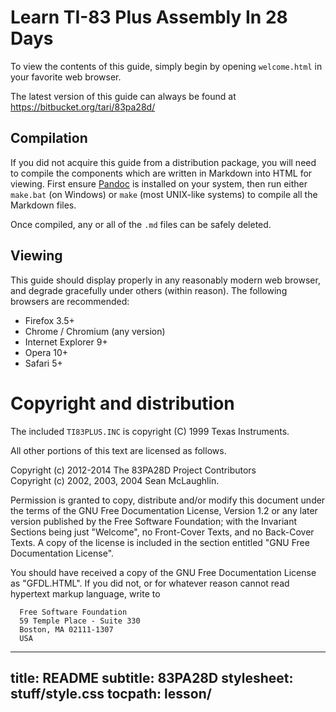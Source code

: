 # Learn TI-83 Plus Assembly In 28 Days

To view the contents of this guide, simply begin by opening `welcome.html`
in your favorite web browser.

The latest version of this guide can always be found at
<https://bitbucket.org/tari/83pa28d/>

## Compilation

If you did not acquire this guide from a distribution package, you will need
to compile the components which are written in Markdown into HTML for viewing.
First ensure [Pandoc] is installed on your system, then run either `make.bat`
(on Windows) or `make` (most UNIX-like systems) to compile all the Markdown
files.

Once compiled, any or all of the `.md` files can be safely deleted.

[Pandoc]: http://johnmacfarlane.net/pandoc/

## Viewing

This guide should display properly in any reasonably modern web browser,
and degrade gracefully under others (within reason). The following browsers
are recommended:

 * Firefox 3.5+
 * Chrome / Chromium (any version)
 * Internet Explorer 9+
 * Opera 10+
 * Safari 5+

# Copyright and distribution

The included `TI83PLUS.INC` is copyright (C) 1999 Texas Instruments.

All other portions of this text are licensed as follows.

Copyright (c) 2012-2014 The 83PA28D Project Contributors\
Copyright (c) 2002, 2003, 2004 Sean McLaughlin.

Permission is granted to copy, distribute and/or modify this document
under the terms of the GNU Free Documentation License, Version 1.2 or
any later version published by the Free Software Foundation; with the
Invariant Sections being just "Welcome", no Front-Cover Texts, and no
Back-Cover Texts. A copy of the license is included in the section
entitled "GNU Free Documentation License".

You should have received a copy of the GNU Free Documentation License as
"GFDL.HTML". If you did not, or for whatever reason cannot read
hypertext markup language, write to

      Free Software Foundation
      59 Temple Place - Suite 330
      Boston, MA 02111-1307
      USA

---
title: README
subtitle: 83PA28D
stylesheet: stuff/style.css
tocpath: lesson/
---
